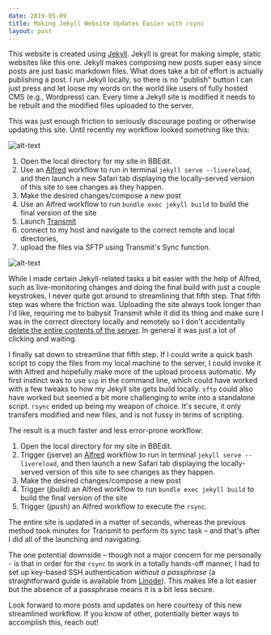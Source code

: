 ```yaml
---
date: 2019-05-09
title: Making Jekyll Website Updates Easier with rsync
layout: post
---
```


This website is created using [Jekyll](https://jekyllrb.com/). Jekyll is great for making simple, static websites like this one. Jekyll makes composing new posts super easy since posts are just basic markdown files. What does take a bit of effort is actually publishing a post. I run Jekyll locally, so there is no "publish" button I can just press and let loose my words on the world like users of fully hosted CMS (e.g., Wordpress) can. Every time a Jekyll site is modified it needs to be rebuilt and the modified files uploaded to the server. 

This was just enough friction to seriously discourage posting or otherwise updating this site. Until recently my workflow looked something like this:

![alt-text]({{site.baseurl}}/img/jekyll-serve.png)

1. Open the local directory for my site in BBEdit. 
2. Use an [Alfred](https://www.alfredapp.com) workflow to run in terminal ```jekyll serve --livereload```, and then launch a new Safari tab displaying the locally-served version of this site to see changes as they happen. 
3. Make the desired changes/compose a new post
4. Use an Alfred workflow to run ```bundle exec jekyll build``` to build the final version of the site
5. Launch [Transmit](https://www.panic.com/transmit/)
6. connect to my host and navigate to the correct remote and local directories, 
7. upload the files via SFTP using Transmit's Sync function.

![alt-text]({{site.baseurl}}/img/transmit.png)

While I made certain Jekyll-related tasks a bit easier with the help of Alfred, such as live-monitoring changes and doing the final build with just a couple keystrokes, I never quite got around to streamlining that fifth step. That fifth step was where the friction was. Uploading the site always took longer than I'd like, requiring me to babysit Transmit while it did its thing and make sure I was in the correct directory locally and remotely so I don't accidentally [delete the entire contents of the server](https://twitter.com/ScottIsLoud/status/1123608344147763200). In general it was just a lot of clicking and waiting. 

I finally sat down to streamline that fifth step. If I could write a quick bash script to copy the files from my local machine to the server, I could invoke it with Alfred and hopefully make more of the upload process automatic.  My first instinct was to use ```scp``` in the command line, which could have worked with a few tweaks to how my Jekyll site gets build locally. ```sftp``` could also have worked but seemed a bit more challenging to write into a standalone script. ```rsync``` ended up being my weapon of choice. It's secure, it only transfers modified and new files, and is not fussy in terms of scripting. 

The result is a much faster and less error-prone workflow:
1. Open the local directory for my site in BBEdit. 
2. Trigger (jserve) an [Alfred](https://www.alfredapp.com) workflow to run in terminal ```jekyll serve --livereload```, and then launch a new Safari tab displaying the locally-served version of this site to see changes as they happen. 
3. Make the desired changes/compose a new post
4. Trigger (jbuild) an Alfred workflow to run ```bundle exec jekyll build``` to build the final version of the site
5. Trigger (jpush) an Alfred workflow to execute the ```rsync```. 

The entire site is updated in a matter of seconds, whereas the previous method took minutes for Transmit to perform its sync task – and that's after I did all of the launching and navigating. 

The one potential downside – though not a major concern for me personally - is that in order for the ```rsync``` to work in a totally hands-off manner, I had to set up key-based SSH authentication *without a passphrase* (a straightforward guide is available from [Linode](https://linode.com/docs/security/authentication/use-public-key-authentication-with-ssh/)). This makes life a lot easier but the absence of a passphrase means it is a bit less secure. 

Look forward to more posts and updates on here courtesy of this new streamlined workflow. If you know of other, potentially better ways to accomplish this, reach out!